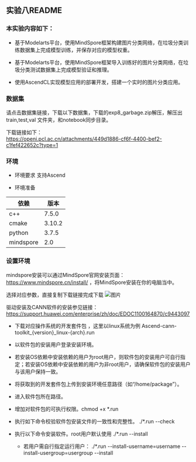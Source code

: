 ## 实验八README

### 本实验内容如下：
* 基于Modelarts平台，使用MindSpore框架构建图片分类网络，在垃圾分类训练数据集上完成模型训练，并保存对应的模型权重。

* 基于Modelarts平台，使用MindSpore框架导入训练好的图片分类网络，在垃圾分类测试数据集上完成模型验证和推理。

* 使用AscendCL实现模型应用的部署开发，搭建一个实时的图片分类应用。

### 数据集
请点击数据集链接，下载以下数据集，下载的exp8_garbage.zip解压，解压出 train,test,val 文件夹，和notebook同步目录。

下载链接如下：\
https://openi.pcl.ac.cn/attachments/449d1886-cf6f-4400-bef2-c1fef422652c?type=1

### 环境
- 环境要求
支持Ascend

- 环境准备

| 依赖   | 版本   |
| ------ | ------ |
| c++    | 7.5.0  |
| cmake  | 3.10.2 |
| python | 3.7.5  |
| mindspore | 2.0  |
    
### 设置环境
mindspore安装可以通过MindSpore官网安装页面：https://www.mindspore.cn/install/ ，将MindSpore安装在你的电脑当中。

选择对应参数，直接复制下载链接完成下载
![图片](assets/IMG_1.png)


驱动安装及CANN软件的安装参见链接：
 https://support.huawei.com/enterprise/zh/doc/EDOC1100164870/c9443097
- 下载对应操作系统的开发套件包 ，这里以linux系统为例
   Ascend-cann-toolkit_{version}_linux-{arch}.run
   
- 以软件包的安装用户登录安装环境。
- 若安装OS依赖中安装依赖的用户为root用户，则软件包的安装用户可自行指定；若安装OS依赖中安装依赖的用户为非root用户，请确保软件包的安装用户与该用户保持一致。
- 将获取到的开发套件包上传到安装环境任意路径（如“/home/package”）。
- 进入软件包所在路径。
- 增加对软件包的可执行权限。chmod +x *.run
- 执行如下命令校验软件包安装文件的一致性和完整性。
./*.run --check

- 执行以下命令安装软件。root用户默认使用
   ./*.run --install

  - 若用户需自行指定运行用户：
./*.run --install-username=username --install-usergroup=usergroup --install


